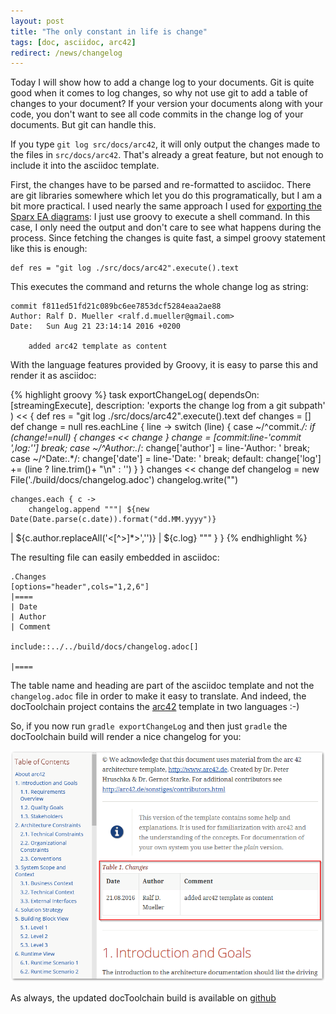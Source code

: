 ```yaml
---
layout: post
title: "The only constant in life is change"
tags: [doc, asciidoc, arc42]
redirect: /news/changelog
---
```


Today I will show how to add a change log to your documents. Git is quite good when it comes to log changes, so why not use git to add a table of changes to your document? If your version your documents along with your code, you don't want to see all code commits in the change log of your documents. But git can handle this.

If you type `git log src/docs/arc42`, it will only output the changes made to the files in `src/docs/arc42`. That's already a great feature, but not enough to include it into the asciidoc template. 

First, the changes have to be parsed and re-formatted to asciidoc. There are git libraries somewhere which let you do this programatically, but I am a bit more practical. I used nearly the same approach I used for [exporting the Sparx EA diagrams](https://rdmueller.github.io/sparx-ea/): I just use groovy to execute a shell command. In this case, I only need the output and don't care to see what happens during the process. Since fetching the changes is quite fast, a simpel groovy statement like this is enough:

    def res = "git log ./src/docs/arc42".execute().text
    
This executes the command and returns the whole change log as string:

    commit f811ed51fd21c089bc6ee7853dcf5284eaa2ae88
    Author: Ralf D. Mueller <ralf.d.mueller@gmail.com>
    Date:   Sun Aug 21 23:14:14 2016 +0200
    
        added arc42 template as content

With the language features provided by Groovy, it is easy to parse this and render it as asciidoc:

{% highlight groovy %}
task exportChangeLog(
        dependsOn: [streamingExecute],
        description: 'exports the change log from a git subpath'
) << {
    def res = "git log ./src/docs/arc42".execute().text
    def changes = []
    def change = null
    res.eachLine { line ->
        switch (line) {
            case ~/^commit.*/:
                if (change!=null) {
                    changes << change
                }
                change = [commit:line-'commit ',log:'']
                break;
            case ~/^Author:.*/:
                change['author'] = line-'Author: '
                break;
            case ~/^Date:.*/:
                change['date'] = line-'Date: '
                break;
            default:
                change['log'] += (line ? line.trim()+ "\n" : '')
        }
    }
    changes << change
    def changelog = new File('./build/docs/changelog.adoc')
    changelog.write("")

    changes.each { c ->
        changelog.append """| ${new Date(Date.parse(c.date)).format("dd.MM.yyyy")}
| ${c.author.replaceAll('<[^>]*>','')}
| ${c.log}
"""
    }
}
{% endhighlight %}

The resulting file can easily embedded in asciidoc:

    .Changes
    [options="header",cols="1,2,6"]
    |====
    | Date
    | Author
    | Comment
    
    include::../../build/docs/changelog.adoc[]
    
    |====

The table name and heading are part of the asciidoc template and not the `changelog.adoc` file in order to make it easy to translate. And indeed, the docToolchain project contains the [arc42](https://arc42.github.io) template in two languages :-)

So, if you now run `gradle exportChangeLog` and then just `gradle` the docToolchain build will render a nice changelog for you:

<div> <img src="../images/changelog.png" style="max-width: 100%" /> </div>

As always, the updated docToolchain build is available on [github](https://github.com/rdmueller/docToolchain/tree/b2b011caee933b8d7c764bb62c6bb00b5431c583)
